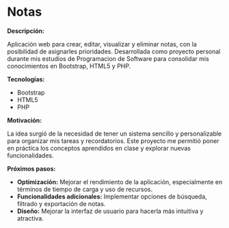 # Notas

**Descripción:**

Aplicación web para crear, editar, visualizar y eliminar notas, con la posibilidad de asignarles prioridades. 
Desarrollada como proyecto personal durante mis estudios de Programacion de Software para consolidar mis conocimientos en Bootstrap, HTML5 y PHP.

**Tecnologías:**

* Bootstrap
* HTML5
* PHP

**Motivación:**

La idea surgió de la necesidad de tener un sistema sencillo y personalizable para organizar mis tareas y recordatorios. Este proyecto me permitió poner en práctica los conceptos aprendidos en clase y explorar nuevas funcionalidades.

**Próximos pasos:**

* **Optimización:** Mejorar el rendimiento de la aplicación, especialmente en términos de tiempo de carga y uso de recursos.
* **Funcionalidades adicionales:** Implementar opciones de búsqueda, filtrado y exportación de notas.
* **Diseño:** Mejorar la interfaz de usuario para hacerla más intuitiva y atractiva.



